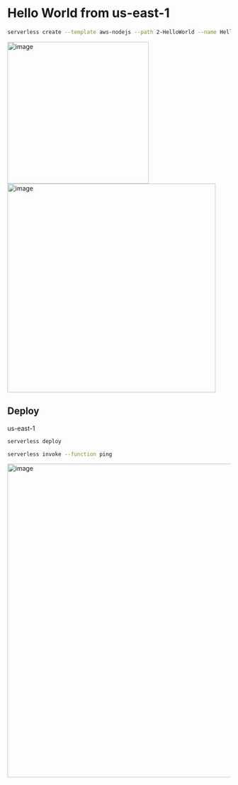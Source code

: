 # Hello World from us-east-1

```bash
serverless create --template aws-nodejs --path 2-HelloWorld --name HelloWorld
```
<img width="319" alt="image" src="https://github.com/pabloluceroschneider/node-aws-serverless/assets/43233080/469fbecb-72bd-472c-983e-b929aa37f1bc">
<br/>
<img width="470" alt="image" src="https://github.com/pabloluceroschneider/node-aws-serverless/assets/43233080/c0ebad15-f738-47c5-8b84-22c32a122e88">

## Deploy
us-east-1

```bash
serverless deploy
```

```bash
serverless invoke --function ping
```

<img width="706" alt="image" src="https://github.com/pabloluceroschneider/node-aws-serverless/assets/43233080/109e06b7-61f7-4e1d-87c3-ae9e33833d0e">
